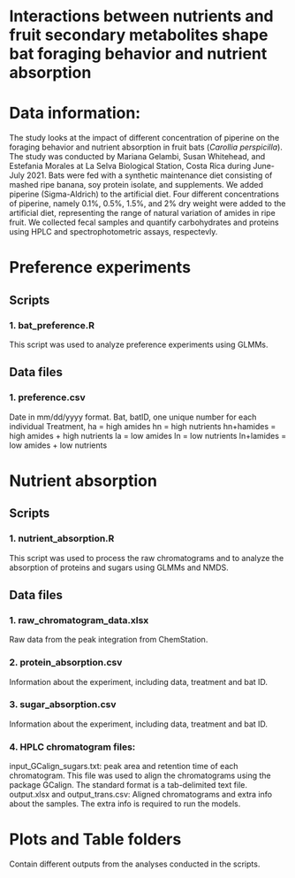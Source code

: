 # Interactions between nutrients and fruit secondary metabolites shape bat foraging behavior and nutrient absorption

# Data information:
The study looks at the impact of different concentration of piperine on the foraging behavior and nutrient absorption in fruit bats (*Carollia perspicilla*). The study was conducted by Mariana Gelambi, Susan Whitehead, and Estefania Morales at La Selva Biological Station, Costa Rica during June-July 2021. Bats were fed with a synthetic maintenance diet consisting of mashed ripe banana, soy protein isolate, and supplements. We added piperine (Sigma-Aldrich) to the artificial diet. Four different concentrations of piperine, namely 0.1%, 0.5%, 1.5%, and 2% dry weight were added to the artificial diet, representing the range of natural variation of amides in ripe fruit. We collected fecal samples and quantify carbohydrates and proteins using HPLC and spectrophotometric assays, respectevly. 

# Preference experiments

## Scripts

### 1. bat_preference.R
This script was used to analyze preference experiments using GLMMs. 

## Data files

### 1. preference.csv 
Date in mm/dd/yyyy format.
Bat, batID, one unique number for each individual
Treatment,
ha = high amides
hn = high nutrients
hn+hamides = high amides + high nutrients
la = low amides
ln = low nutrients
ln+lamides = low amides + low nutrients

# Nutrient absorption 

## Scripts  

### 1. nutrient_absorption.R
This script was used to process the raw chromatograms and to analyze the absorption of proteins and sugars using GLMMs and NMDS. 

## Data files

### 1. raw_chromatogram_data.xlsx
Raw data from the peak integration from ChemStation.

### 2. protein_absorption.csv
Information about the experiment, including data, treatment and bat ID.

### 3. sugar_absorption.csv
Information about the experiment, including data, treatment and bat ID. 

### 4. HPLC chromatogram files: 
input_GCalign_sugars.txt: peak area and retention time of each chromatogram. This file was used to align the chromatograms using the package GCalign. The standard format is a tab-delimited text file.
output.xlsx and output_trans.csv: Aligned chromatograms and extra info about the samples. The extra info is required to run the models.

# Plots and Table folders
Contain different outputs from the analyses conducted in the scripts. 

